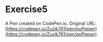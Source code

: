 # Exercise5

A Pen created on CodePen.io. Original URL: [https://codepen.io/Zuzik761/pen/poPqqwr](https://codepen.io/Zuzik761/pen/poPqqwr).


